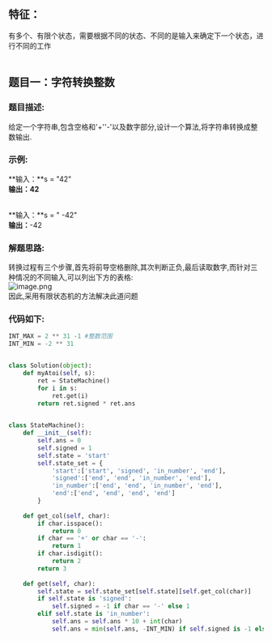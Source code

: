 <a name="ZVzEI"></a>
## 特征：
有多个、有限个状态，需要根据不同的状态、不同的是输入来确定下一个状态，进行不同的工作<br />​<br />
<a name="KgDjS"></a>
## 题目一：字符转换整数
<a name="wlBid"></a>
### 题目描述:
给定一个字符串,包含空格和'+''-'以及数字部分,设计一个算法,将字符串转换成整数输出.<br />

<a name="EEqlg"></a>
### 示例:
**输入：**s = "42" <br />**输出：**42<br />**​**

**输入：**s = "   -42"<br />**输出：**-42
<a name="cYkId"></a>
### 解题思路:
转换过程有三个步骤,首先将前导空格删除,其次判断正负,最后读取数字,而针对三种情况的不同输入,可以列出下方的表格:<br />![image.png](https://cdn.nlark.com/yuque/0/2022/png/12592409/1643276625029-9437553b-cab9-4586-b23c-c8bdde59f064.png#clientId=u36721cb8-8e14-4&crop=0&crop=0&crop=1&crop=1&from=paste&height=200&id=ud33a0a88&margin=%5Bobject%20Object%5D&name=image.png&originHeight=250&originWidth=954&originalType=binary&ratio=1&rotation=0&showTitle=false&size=24382&status=done&style=none&taskId=uf92b80c6-a8d1-4d89-996b-51b165638c0&title=&width=763.2)<br />因此,采用有限状态机的方法解决此道问题
<a name="MCCiB"></a>
### 代码如下:
```python
INT_MAX = 2 ** 31 -1 #整数范围
INT_MIN = -2 ** 31


class Solution(object):
    def myAtoi(self, s):
        ret = StateMachine()
        for i in s:
            ret.get(i)
        return ret.signed * ret.ans
    

class StateMachine():
    def __init__(self):
        self.ans = 0
        self.signed = 1
        self.state = 'start'
        self.state_set = {
            'start':['start', 'signed', 'in_number', 'end'],
            'signed':['end', 'end', 'in_number', 'end'],
            'in_number':['end', 'end', 'in_number', 'end'],
            'end':['end', 'end', 'end', 'end']
        }
    
    def get_col(self, char):
        if char.isspace():
            return 0
        if char == '+' or char == '-':
            return 1
        if char.isdigit():
            return 2
        return 3
    
    def get(self, char):
        self.state = self.state_set[self.state][self.get_col(char)]
        if self.state is 'signed':
            self.signed = -1 if char == '-' else 1
        elif self.state is 'in_number':
            self.ans = self.ans * 10 + int(char)
            self.ans = min(self.ans, -INT_MIN) if self.signed is -1 else min(self.ans, INT_MAX)
```
